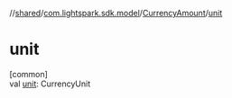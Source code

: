 //[shared](../../../index.md)/[com.lightspark.sdk.model](../index.md)/[CurrencyAmount](index.md)/[unit](unit.md)

# unit

[common]\
val [unit](unit.md): CurrencyUnit
